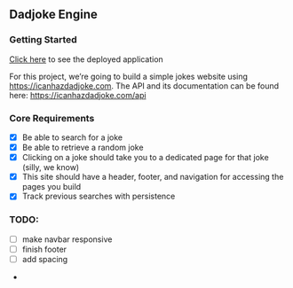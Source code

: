 ## Dadjoke Engine

### Getting Started

[Click here](https://resplendent-meerkat-d7be87.netlify.app/) to see the deployed application

For this project, we’re going to build a simple jokes website using
https://icanhazdadjoke.com. The API and its documentation can be found here:
https://icanhazdadjoke.com/api

### Core Requirements

-   [x] Be able to search for a joke
-   [x] Be able to retrieve a random joke
-   [x] Clicking on a joke should take you to a dedicated page for that joke (silly, we know)
-   [x] This site should have a header, footer, and navigation for accessing the pages you build
-   [x] Track previous searches with persistence

### TODO:

-   [ ] make navbar responsive
-   [ ] finish footer
-   [ ] add spacing
-

